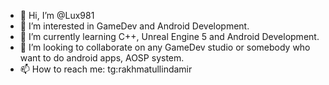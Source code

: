 - 👋 Hi, I’m @Lux981
- 👀 I’m interested in GameDev and Android Development.
- 🌱 I’m currently learning C++, Unreal Engine 5 and Android Development.
- 💞️ I’m looking to collaborate on any GameDev studio or somebody who want to do android apps, AOSP system.
- 📫 How to reach me: tg:rakhmatullindamir

<!---
Lux981/Lux981 is a ✨ special ✨ repository because its `README.md` (this file) appears on your GitHub profile.
You can click the Preview link to take a look at your changes.
--->
